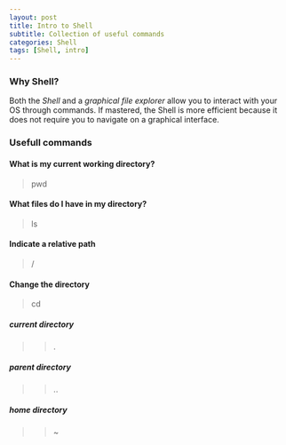 ```yaml
---
layout: post
title: Intro to Shell
subtitle: Collection of useful commands
categories: Shell
tags: [Shell, intro]
---
```


### Why Shell?

Both the *Shell* and a *graphical file explorer* allow you to interact with your OS through commands. If mastered, the Shell is more efficient because it does not require you to navigate on a graphical interface.

### Usefull commands

#### What is my current working directory?

> pwd

#### What files do I have in my directory?

> ls

#### Indicate a relative path

> /

#### Change the directory

> cd

##### current directory

>> .

##### parent directory

>> ..

##### home directory

>> ~






